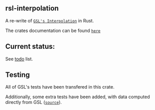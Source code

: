## rsl-interpolation

A re-write of [`GSL's Interpolation`] in Rust.

The crates documentation can be found [`here`]

[`GSL's Interpolation`]: https://www.gnu.org/software/gsl/doc/html/interp.html
[`here`]: https://docs.rs/rsl-interpolation/latest/rsl_interpolation/

## Current status:

See [todo](TODO.md) list.

## Testing

All of GSL's tests have been transfered in this crate.

Additionally, some extra tests have been added, with data computed directly from GSL ([`source`]).

[`source`]: https://github.com/George-Tsiamasiotis/rsl-testing.git
